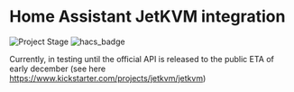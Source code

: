 # Home Assistant JetKVM integration
![Project Stage](https://img.shields.io/badge/project%20stage-in%20production-green.svg?style=for-the-badge)
![hacs_badge](https://img.shields.io/badge/HACS-Custom-41BDF5.svg?style=for-the-badge)

Currently, in testing until the official API is released to the public ETA of early december (see here https://www.kickstarter.com/projects/jetkvm/jetkvm)
